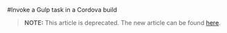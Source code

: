 <properties pageTitle="Invoke a Gulp task in a Cordova build"
  description="Invoke a Gulp task in a Cordova build"
  services=""
  documentationCenter=""
  authors="bursteg" />

#Invoke a Gulp task in a Cordova build


> **NOTE:** This article is deprecated. The new article can be found [here](/articles/tutorial-gulp/gulp-task-runner-explorer.md).

